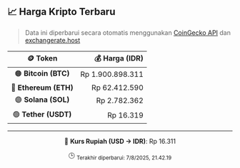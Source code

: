 

<!-- HARGA_KRIPTO -->
## 📈 Harga Kripto Terbaru

> Data ini diperbarui secara otomatis menggunakan [CoinGecko API](https://www.coingecko.com/) dan [exchangerate.host](https://exchangerate.host/)

<div align="center">

| 🪙 Token | 💰 Harga (IDR) |
|:------:|---------------:|
| 🟠 **Bitcoin (BTC)**   | Rp 1.900.898.311 |
| 🔵 **Ethereum (ETH)**  | Rp 62.412.590 |
| 🟣 **Solana (SOL)**    | Rp 2.782.362 |
| 🟢 **Tether (USDT)**   | Rp 16.319 |

---

💱 **Kurs Rupiah (USD → IDR)**: Rp 16.311

🕒 <sub>Terakhir diperbarui: 7/8/2025, 21.42.19</sub>

</div>
<!-- /HARGA_KRIPTO -->